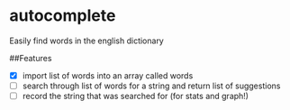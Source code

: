 # autocomplete
Easily find words in the english dictionary

##Features
* [x] import list of words into an array called words
* [ ] search through list of words for a string and return list of suggestions
* [ ] record the string that was searched for (for stats and graph!)
